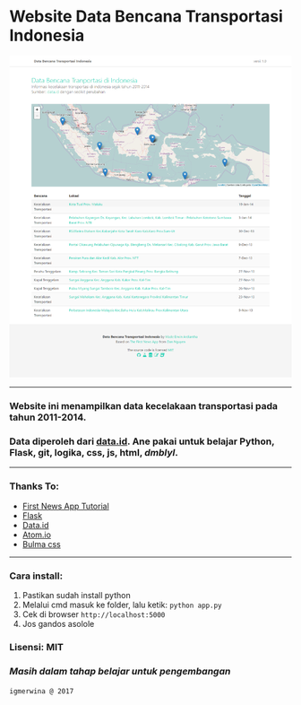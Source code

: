 Website Data Bencana Transportasi Indonesia
===

![alt text](https://github.com/igmerwina/bencana-transport-app/blob/master/static/capture.png "Screenshot")

---

### Website ini menampilkan data kecelakaan transportasi pada tahun 2011-2014.
### Data diperoleh dari [data.id](http://data.go.id/dataset/data-kecelakaan-transportasi-2). Ane pakai untuk belajar Python, Flask, git, logika, css, js, html, _dmblyl_.

---
### Thanks To:
- [First News App Tutorial][5]
- [Flask][1]
- [Data.id][2]
- [Atom.io][3]
- [Bulma css][4]

[1]: http://www.pocoo.org/
[2]: http://www.data.id/
[3]: http://www.atom.io/
[4]: https://github.com/jgthms/bulma
[5]: https://first-news-app.readthedocs.io/en/latest/

---

### Cara install:
1. Pastikan sudah install python
2. Melalui cmd masuk ke folder, lalu ketik: `python app.py`
3. Cek di browser `http://localhost:5000`
4. Jos gandos asolole

### **Lisensi: MIT**

### *Masih dalam tahap belajar untuk pengembangan*

`igmerwina @ 2017`
